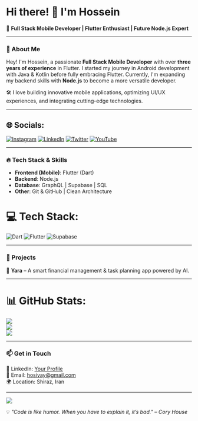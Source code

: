 # Hi there! 👋 I'm Hossein

🚀 **Full Stack Mobile Developer | Flutter Enthusiast | Future Node.js Expert**

---

### 🌱 About Me
Hey! I'm Hossein, a passionate **Full Stack Mobile Developer** with over **three years of experience** in Flutter. I started my journey in Android development with Java & Kotlin before fully embracing Flutter. Currently, I'm expanding my backend skills with **Node.js** to become a more versatile developer.

🛠️ I love building innovative mobile applications, optimizing UI/UX experiences, and integrating cutting-edge technologies. 

---

## 🌐 Socials:
[![Instagram](https://img.shields.io/badge/Instagram-%23E4405F.svg?logo=Instagram&logoColor=white)](https://instagram.com/hosivay) [![LinkedIn](https://img.shields.io/badge/LinkedIn-%230077B5.svg?logo=linkedin&logoColor=white)](https://linkedin.com/in/hosseinvalipour) [![Twitter](https://img.shields.io/badge/Twitter-%231DA1F2.svg?logo=Twitter&logoColor=white)](https://twitter.com/hosivay) [![YouTube](https://img.shields.io/badge/YouTube-%23FF0000.svg?logo=YouTube&logoColor=white)](https://youtube.com/@hosivay) 

---

### 🔥 Tech Stack & Skills

- **Frontend (Mobile)**: Flutter (Dart)
- **Backend**: Node.js 
- **Database**: GraphQL | Supabase | SQL  
- **Other**: Git & GitHub | Clean Architecture  

# 💻 Tech Stack:
![Dart](https://img.shields.io/badge/dart-%230175C2.svg?style=for-the-badge&logo=dart&logoColor=white) ![Flutter](https://img.shields.io/badge/Flutter-%2302569B.svg?style=for-the-badge&logo=Flutter&logoColor=white) ![Supabase](https://img.shields.io/badge/Supabase-3ECF8E?style=for-the-badge&logo=supabase&logoColor=white)

---

### 🌟 Projects
🔹 **Yara** – A smart financial management & task planning app powered by AI.

---

# 📊 GitHub Stats:
![](https://github-readme-stats.vercel.app/api?username=hosivay&theme=dark&hide_border=false&include_all_commits=false&count_private=false)<br/>
![](https://github-readme-streak-stats.herokuapp.com/?user=hosivay&theme=dark&hide_border=false)<br/>
![](https://github-readme-stats.vercel.app/api/top-langs/?username=hosivay&theme=dark&hide_border=false&include_all_commits=false&count_private=false&layout=compact)

---

### 📫 Get in Touch
💼 LinkedIn: [Your Profile](https://www.linkedin.com/in/hosseinvalipour/)  
📧 Email: hosivay@gmail.com  
🌍 Location: Shiraz, Iran  

---

[![](https://visitcount.itsvg.in/api?id=hosivay&icon=0&color=0)](https://visitcount.itsvg.in)

💡 *"Code is like humor. When you have to explain it, it’s bad." – Cory House*
